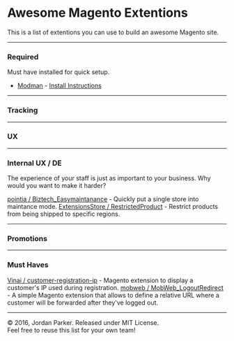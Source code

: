 # Awesome Magento Extentions

This is a list of extentions you can use to build an awesome Magento site.

----

### Required
Must have installed for quick setup.

- [Modman](https://github.com/colinmollenhour/modman) - [Install Instructions](https://github.com/colinmollenhour/modman#installation)

----

### Tracking


----

### UX


----

### Internal UX / DE
The experience of your staff is just as important to your business. Why would you want to make it harder?

[pointia / Biztech_Easymaintanance](https://github.com/pointia/Biztech_Easymaintanance) - Quickly put a single store into maintance mode.
[ExtensionsStore / RestrictedProduct](https://github.com/ExtensionsStore/RestrictedProduct) - Restrict products from being shipped to specific regions.


----

### Promotions


----

### Must Haves

[Vinai / customer-registration-ip](https://github.com/Vinai/customer-registration-ip) - Magento extension to display a customer's IP used during registration.
[mobweb / MobWeb_LogoutRedirect](https://github.com/mobweb/MobWeb_LogoutRedirect) - A simple Magento extension that allows to define a relative URL where a customer will be forwarded after they've logged out.



----

:copyright: 2016, Jordan Parker. Released under MIT License.<br>
Feel free to reuse this list for your own team!

